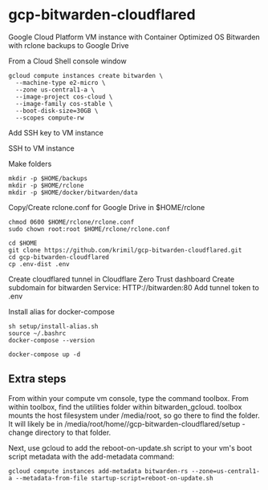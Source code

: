 # gcp-bitwarden-cloudflared

Google Cloud Platform VM instance with Container Optimized OS
Bitwarden with rclone backups to Google Drive

From a Cloud Shell console window
```shell
gcloud compute instances create bitwarden \
  --machine-type e2-micro \
  --zone us-central1-a \
  --image-project cos-cloud \
  --image-family cos-stable \
  --boot-disk-size=30GB \
  --scopes compute-rw
```

Add SSH key to VM instance

SSH to VM instance

Make folders
```shell
mkdir -p $HOME/backups
mkdir -p $HOME/rclone
mkdir -p $HOME/docker/bitwarden/data
```

Copy/Create rclone.conf for Google Drive in $HOME/rclone
```shell
chmod 0600 $HOME/rclone/rclone.conf
sudo chown root:root $HOME/rclone/rclone.conf
```

```shell
cd $HOME
git clone https://github.com/krimil/gcp-bitwarden-cloudflared.git
cd gcp-bitwarden-cloudflared
cp .env-dist .env
```

Create cloudflared tunnel in Cloudflare Zero Trust dashboard
Create subdomain for bitwarden
Service: HTTP://bitwarden:80
Add tunnel token to .env

Install alias for docker-compose
```shell
sh setup/install-alias.sh
source ~/.bashrc
docker-compose --version
```

```shell
docker-compose up -d
```

## Extra steps
From within your compute vm console, type the command toolbox. From within toolbox, find the utilities folder within bitwarden_gcloud. toolbox mounts the host filesystem under /media/root, so go there to find the folder. It will likely be in /media/root/home/<google account name>/gcp-bitwarden-cloudflared/setup - change directory to that folder.

Next, use gcloud to add the reboot-on-update.sh script to your vm's boot script metadata with the add-metadata command:
```shell
gcloud compute instances add-metadata bitwarden-rs --zone=us-central1-a --metadata-from-file startup-script=reboot-on-update.sh
```

